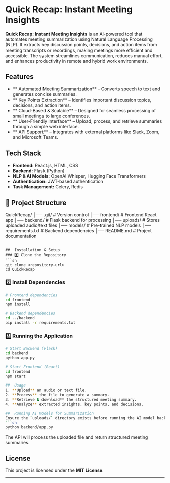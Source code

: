 # Quick Recap: Instant Meeting Insights

**Quick Recap: Instant Meeting Insights** is an AI-powered tool that automates meeting summarization using Natural Language Processing (NLP). It extracts key discussion points, decisions, and action items from meeting transcripts or recordings, making meetings more efficient and accessible. The system streamlines communication, reduces manual effort, and enhances productivity in remote and hybrid work environments.

##  Features
- ** Automated Meeting Summarization** – Converts speech to text and generates concise summaries.
- ** Key Points Extraction** – Identifies important discussion topics, decisions, and action items.
- ** Cloud-Based & Scalable** – Designed for seamless processing of small meetings to large conferences.
- ** User-Friendly Interface** – Upload, process, and retrieve summaries through a simple web interface.
- ** API Support** – Integrates with external platforms like Slack, Zoom, and Microsoft Teams.

##  Tech Stack
- **Frontend:** React.js, HTML, CSS
- **Backend:** Flask (Python)
- **NLP & AI Models:** OpenAI Whisper, Hugging Face Transformers
- **Authentication:** JWT-based authentication
- **Task Management:** Celery, Redis
  
## 📂 Project Structure

QuickRecap/
│── .git/                      # Version control
│── frontend/                  # Frontend React app
│── backend/                   # Flask backend for processing
│── uploads/                   # Stores uploaded audio/text files
│── models/                    # Pre-trained NLP models
│── requirements.txt            # Backend dependencies
│── README.md                  # Project documentation
```

##  Installation & Setup
### 1️⃣ Clone the Repository
```sh
git clone <repository-url>
cd QuickRecap
```
### 2️⃣ Install Dependencies
```sh
# Frontend dependencies
cd frontend
npm install 

# Backend dependencies
cd ../backend
pip install -r requirements.txt
```
### 3️⃣ Running the Application
```sh
# Start Backend (Flask)
cd backend
python app.py

# Start Frontend (React)
cd frontend
npm start

##  Usage
1. **Upload** an audio or text file.
2. **Process** the file to generate a summary.
3. **Retrieve & download** the structured meeting summary.
4. **Analyze** extracted insights, key points, and decisions.

##  Running AI Models for Summarization
Ensure the `uploads/` directory exists before running the AI model backend.
```sh
python backend/app.py
```
The API will process the uploaded file and return structured meeting summaries.

##  License
This project is licensed under the **MIT License**.

---



